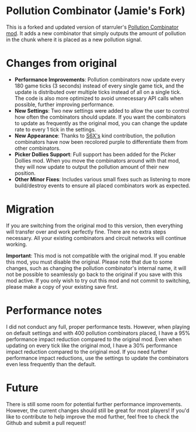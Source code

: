 # Pollution Combinator (Jamie's Fork) #
This is a forked and updated version of starruler's [Pollution Combinator mod](https://mods.factorio.com/mod/pollution-combinator). It adds a new combinator that simply outputs the amount of pollution in the chunk where it is placed as a new pollution signal.

# Changes from original #
- **Performance Improvements**: Pollution combinators now update every 180 game ticks (3 seconds) instead of every single game tick, and the update is distributed over multiple ticks instead of all on a single tick. The code is also more optimized to avoid unnecessary API calls when possible, further improving performance.
- **New Settings**: Two new settings were added to allow the user to control how often the combinators should update. If you want the combinators to update as frequently as the original mod, you can change the update rate to every 1 tick in the settings.
- **New Appearance**: Thanks to [S6X's](https://mods.factorio.com/user/S6X) kind contribution, the pollution combinators have now been recolored purple to differentiate them from other combinators.
- **Picker Dollies Support**: Full support has been added for the Picker Dollies mod. When you move the combinators around with that mod, they will now update to output the pollution amount of their new position.
- **Other Minor Fixes**: Includes various small fixes such as listening to more build/destroy events to ensure all placed combinators work as expected.

# Migration #
If you are switching from the original mod to this version, then everything will transfer over and work perfectly fine. There are no extra steps necessary. All your existing combinators and circuit networks will continue working.

**Important**: This mod is not compatible with the original mod. If you enable this mod, you must disable the original. Please note that due to some changes, such as changing the pollution combinator's internal name, it will not be possible to seamlessly go back to the original if you save with this mod active. If you only wish to try out this mod and not commit to switching, please make a copy of your existing save first.

# Performance notes #
I did not conduct any full, proper performance tests. However, when playing on default settings and with 400 pollution combinators placed, I have a 95% performance impact reduction compared to the original mod. Even when updating on every tick like the original mod, I have a 30% performance impact reduction compared to the original mod. If you need further performance impact reductions, use the settings to update the combinators even less frequently than the default.

# Future #
There is still some room for potential further performance improvements. However, the current changes should still be great for most players! If you'd like to contribute to help improve the mod further, feel free to check the Github and submit a pull request!
